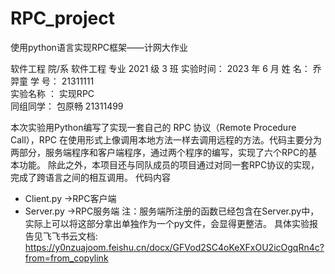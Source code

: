 # RPC_project
使用python语言实现RPC框架——计网大作业 

软件工程   院/系  软件工程 专业   2021    级    3 班
实验时间：  2023    年  6  月
姓 名：    乔羿童      学 号：     21311111       
实验名称 ：          实现RPC                 
同组同学：       包原畅 21311499      
  
  本次实验用Python编写了实现一套自己的 RPC 协议（Remote Procedure Call），RPC 在使用形式上像调用本地方法一样去调用远程的方法。代码主要分为两部分，服务端程序和客户端程序，通过两个程序的编写，实现了六个RPC的基本功能。
  除此之外，本项目还与同队成员的项目通过对同一套RPC协议的实现，完成了跨语言之间的相互调用。
代码内容
- Client.py    ->RPC客户端
- Server.py   ->RPC服务端
注：服务端所注册的函数已经包含在Server.py中，实际上可以将这部分拿出单独作为一个py文件，会显得更整洁。
具体实验报告见飞飞书云文档: https://y0nzuajoom.feishu.cn/docx/GFVod2SC4oKeXFxOU2icOgqRn4c?from=from_copylink
